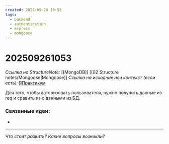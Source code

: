 ```yaml
---
created: 2025-09-26 10:53
tags:
  - backend
  - authentication
  - express
  - mongoose
---
```

# 202509261053
*Ссылка на StructureNote:* [[MongoDB]] [[02 Structure notes/Mongoose|Mongoose]]
*Ссылка на исходник или контекст (если есть):* [ЯПрактикум](https://practicum.yandex.ru/learn/backend-nodejs/courses/16b47298-e20d-4fde-9619-1ab305039a00/sprints/564238/topics/a4928f0d-5f69-4053-bea3-fa90d3a2a89f/lessons/24dcb381-2616-47de-ba41-18aacaa0df57/) 

Для того, чтобы авторизовать пользователя, нужно получить данные из req и сравить из с данными из БД. 
### Связанные идеи:
* 
---

*Что стоит развить? Какие вопросы возникли?*